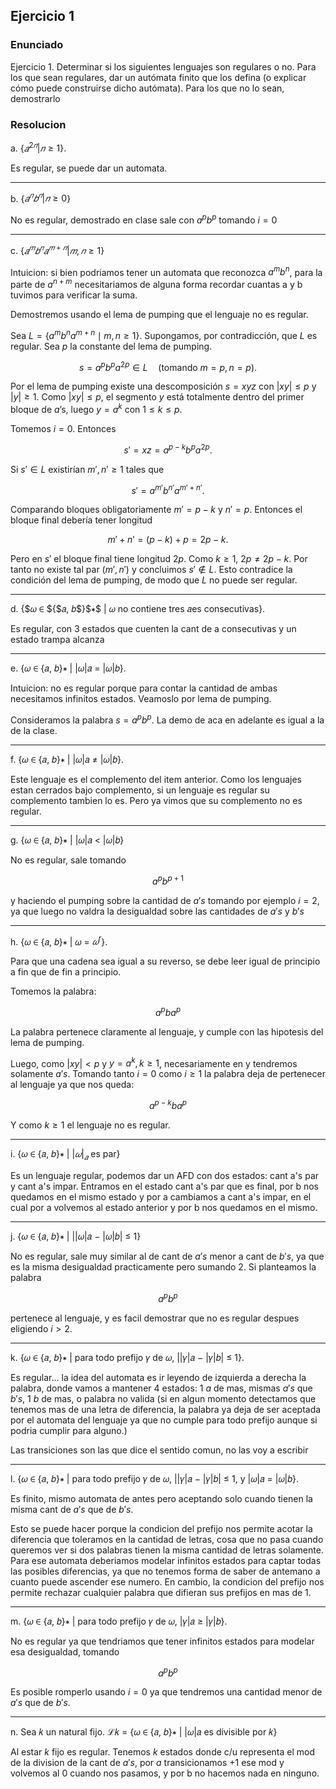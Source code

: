 ## Ejercicio 1

### Enunciado

Ejercicio 1. Determinar si los siguientes lenguajes son regulares o no. Para los que sean
regulares, dar un autómata finito que los defina (o explicar cómo puede construirse dicho
autómata). Para los que no lo sean, demostrarlo

### Resolucion

a. {$𝑎^{2𝑛} | 𝑛 ≥ 1$}.

Es regular, se puede dar un automata.

---

b. {$𝑎^𝑛𝑏^𝑛 | 𝑛 ≥ 0$}

No es regular, demostrado en clase sale con $a^pb^p$ tomando $i=0$

--- 

c. {$𝑎^𝑚𝑏^𝑛𝑎^{𝑚+𝑛} | 𝑚, 𝑛 ≥ 1$}

Intuicion: si bien podriamos tener un automata que reconozca $a^mb^n$, para la parte de $a^{n+m}$ necesitariamos de alguna forma recordar cuantas a y b tuvimos para verificar la suma.

Demostremos usando el lema de pumping que el lenguaje no es regular. 

Sea $L=\{a^{m}b^{n}a^{m+n}\mid m,n\ge1\}$.
Supongamos, por contradicción, que $L$ es regular. Sea $p$ la constante del lema de pumping.

$$
s = a^{p} b^{p} a^{2p}\in L \quad(\text{tomando } m=p,n=p).
$$

Por el lema de pumping existe una descomposición $s=xyz$ con $|xy|\le p$ y $|y|\ge1$. Como $|xy|\le p$, el segmento $y$ está totalmente dentro del primer bloque de $a$’s, luego $y=a^{k}$ con $1\le k\le p$.

Tomemos $i=0$. Entonces

$$
s' = xz = a^{p-k} b^{p} a^{2p}.
$$

Si $s'\in L$ existirían $m',n'\ge1$ tales que

$$
s' = a^{m'} b^{n'} a^{m'+n'}.
$$

Comparando bloques obligatoriamente $m'=p-k$ y $n'=p$. Entonces el bloque final debería tener longitud

$$
m'+n'=(p-k)+p=2p-k.
$$

Pero en $s'$ el bloque final tiene longitud $2p$. Como $k\ge1$, $2p\ne 2p-k$. Por tanto no existe tal par $(m',n')$ y concluimos $s'\notin L$. Esto contradice la condición del lema de pumping, de modo que $L$ no puede ser regular.
 
---

d. {$𝜔 ∈ ${$𝑎, 𝑏$}$∗$ | 𝜔 no contiene tres 𝑎es consecutivas}.

Es regular, con 3 estados que cuenten la cant de a consecutivas y un estado trampa alcanza

---

e. {𝜔 ∈ {𝑎, 𝑏}∗ | |𝜔|𝑎 = |𝜔|𝑏}.

Intuicion: no es regular porque para contar la cantidad de ambas necesitamos infinitos estados. Veamoslo por lema de pumping.

Consideramos la palabra $s = a^pb^p$. La demo de aca en adelante es igual a la de la clase.

--- 

f. {𝜔 ∈ {𝑎, 𝑏}∗ | |𝜔|𝑎 ≠ |𝜔|𝑏}.

Este lenguaje es el complemento del item anterior. Como los lenguajes estan cerrados bajo complemento, si un lenguaje es regular su complemento tambien lo es. Pero ya vimos que su complemento no es regular. 

--- 

g. {𝜔 ∈ {𝑎, 𝑏}∗ | |𝜔|𝑎 < |𝜔|𝑏}

No es regular, sale tomando 

$$
a^pb^{p+1}
$$

y haciendo el pumping sobre la cantidad de $a's$ tomando por ejemplo $i = 2$, ya que luego no valdra la desigualdad sobre las cantidades de $a's$ y $b's$

---

h. {𝜔 ∈ {𝑎, 𝑏}∗ | 𝜔 = $𝜔^r$}.

Para que una cadena sea igual a su reverso, se debe leer igual de principio a fin que de fin a principio.

Tomemos la palabra: 

$$
a^pba^p
$$

La palabra pertenece claramente al lenguaje, y cumple con las hipotesis del lema de pumping. 

Luego, como $|xy| < p$ y $y = a^k, k≥1$, necesariamente en y tendremos solamente $a's$. Tomando tanto $i=0$ como $i ≥ 1$ la palabra deja de pertenecer al lenguaje ya que nos queda:

$$
a^{p-k}ba^p
$$

Y como $k ≥1$ el lenguaje no es regular. 

---

i. {𝜔 ∈ {𝑎, 𝑏}∗ | $|𝜔|_𝑎$ es par}

Es un lenguaje regular, podemos dar un AFD con dos estados: cant a's par y cant a's impar. Entramos en el estado cant a's par que es final, por b nos quedamos en el mismo estado y por a cambiamos a cant a's impar, en el cual por a volvemos al estado anterior y por b nos quedamos en el mismo.

---
j. {𝜔 ∈ {𝑎, 𝑏}∗ | ||𝜔|𝑎 − |𝜔|𝑏| ≤ 1}

No es regular, sale muy similar al de cant de $a's$ menor a cant de $b's$, ya que es la misma desigualdad practicamente pero sumando 2. Si planteamos la palabra

$$
a^pb^p
$$

pertenece al lenguaje, y es facil demostrar que no es regular despues eligiendo $i > 2$.

---
k. {𝜔 ∈ {𝑎, 𝑏}∗ | para todo prefijo 𝛾 de 𝜔, ||𝛾|𝑎 − |𝛾|𝑏| ≤ 1}.

Es regular... la idea del automata es ir leyendo de izquierda a derecha la palabra, donde vamos a mantener 4 estados: 1 $a$ de mas, mismas $a's$ que $b's$, 1 $b$ de mas, o palabra no valida (si en algun momento detectamos que tenemos mas de una letra de diferencia, la palabra ya deja de ser aceptada por el automata del lenguaje ya que no cumple para todo prefijo aunque si podria cumplir para alguno.) 

Las transiciones son las que dice el sentido comun, no las voy a escribir

---

l. {𝜔 ∈ {𝑎, 𝑏}∗ | para todo prefijo 𝛾 de 𝜔, ||𝛾|𝑎 − |𝛾|𝑏| ≤ 1, y |𝜔|𝑎 = |𝜔|𝑏}.

Es finito, mismo automata de antes pero aceptando solo cuando tienen la misma cant de $a's$ que de $b's$.

Esto se puede hacer porque la condicion del prefijo nos permite acotar la diferencia que toleramos en la cantidad de letras, cosa que no pasa cuando queremos ver si dos palabras tienen la misma cantidad de letras solamente. Para ese automata deberiamos modelar infinitos estados para captar todas las posibles diferencias, ya que no tenemos forma de saber de antemano a cuanto puede ascender ese numero. En cambio, la condicion del prefijo nos permite rechazar cualquier palabra que difieran sus prefijos en mas de 1.

--- 
m. {𝜔 ∈ {𝑎, 𝑏}∗ | para todo prefijo 𝛾 de 𝜔, |𝛾|𝑎 ≥ |𝛾|𝑏}.

No es regular ya que tendriamos que tener infinitos estados para modelar esa desigualdad, tomando

$$
a^pb^p
$$

Es posible romperlo usando $i = 0$ ya que tendremos una cantidad menor de $a's$ que de $b's$.

---
n. Sea 𝑘 un natural fijo. ℒ𝑘 = {𝜔 ∈ {𝑎, 𝑏}∗ | |𝜔|𝑎 es divisible por 𝑘}

Al estar $k$ fijo es regular. Tenemos $k$ estados donde c/u representa el mod de la division de la cant de $a's$, por $a$ transicionamos $+1$ ese mod y volvemos al $0$ cuando nos pasamos, y por b no hacemos nada en ninguno.

